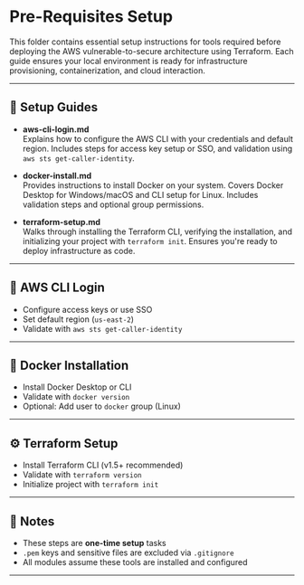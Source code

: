 # Pre-Requisites Setup

This folder contains essential setup instructions for tools required before deploying the AWS vulnerable-to-secure architecture using Terraform. Each guide ensures your local environment is ready for infrastructure provisioning, containerization, and cloud interaction.

---

## 🔧 Setup Guides

- **aws-cli-login.md**  
  Explains how to configure the AWS CLI with your credentials and default region. Includes steps for access key setup or SSO, and validation using `aws sts get-caller-identity`.

- **docker-install.md**  
  Provides instructions to install Docker on your system. Covers Docker Desktop for Windows/macOS and CLI setup for Linux. Includes validation steps and optional group permissions.

- **terraform-setup.md**  
  Walks through installing the Terraform CLI, verifying the installation, and initializing your project with `terraform init`. Ensures you're ready to deploy infrastructure as code.

---

## 🔐 AWS CLI Login

- Configure access keys or use SSO
- Set default region (`us-east-2`)
- Validate with `aws sts get-caller-identity`

---

## 🐳 Docker Installation

- Install Docker Desktop or CLI
- Validate with `docker version`
- Optional: Add user to `docker` group (Linux)

---

## ⚙️ Terraform Setup

- Install Terraform CLI (v1.5+ recommended)
- Validate with `terraform version`
- Initialize project with `terraform init`

---

## 🧠 Notes

- These steps are **one-time setup** tasks
- `.pem` keys and sensitive files are excluded via `.gitignore`
- All modules assume these tools are installed and configured

---

